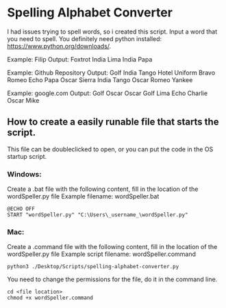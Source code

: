 # Spelling Alphabet Converter
I had issues trying to spell words, so i created this script.
Input a word that you need to spell. You definitely need python installed: https://www.python.org/downloads/.

Example:
Filip
Output:
Foxtrot India Lima India Papa

Example:
Github Repository
Output:
Golf India Tango Hotel Uniform Bravo <Space> Romeo Echo Papa Oscar Sierra India Tango Oscar Romeo Yankee

Example:
google.com
Output:
Golf Oscar Oscar Golf Lima Echo <Dot> Charlie Oscar Mike


## How to create a easily runable file that starts the script.
This file can be doubleclicked to open, or you can put the code in the OS startup script.

### Windows:
Create a .bat file with the following content, fill in the location of the wordSpeller.py file
Example filename: wordSpeller.bat
```
@ECHO OFF
START "wordSpeller.py" "C:\Users\_username_\wordSpeller.py"
```

### Mac:
Create a .command file with the following content, fill in the location of the wordSpeller.py file
Example script filename: wordSpeller.command
```
python3 ./Desktop/Scripts/spelling-alphabet-converter.py
```

You need to change the permissions for the file, do it in the command line.
```
cd <file location>
chmod +x wordSpeller.command
```
